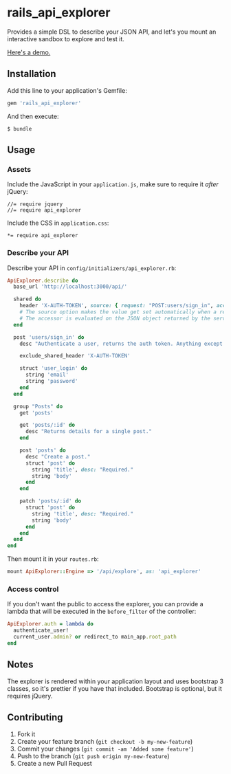 # rails_api_explorer

Provides a simple DSL to describe your JSON API, and let's you mount an interactive sandbox to explore and test it.

[Here's a demo.](http://rails-api-explorer.herokuapp.com)

## Installation

Add this line to your application's Gemfile:

```ruby
gem 'rails_api_explorer'
```

And then execute:

    $ bundle


## Usage

### Assets
Include the JavaScript in your `application.js`, make sure to require it *after* jQuery:

    //= require jquery
    //= require api_explorer

Include the CSS in `application.css`:

    *= require api_explorer


### Describe your API
Describe your API in `config/initializers/api_explorer.rb`:

```ruby
ApiExplorer.describe do
  base_url 'http://localhost:3000/api/'

  shared do
    header 'X-AUTH-TOKEN', source: { request: "POST:users/sign_in", accessor: "['auth_token']"}
    # The source option makes the value get set automatically when a request to the given url succeeds.
    # The accessor is evaluated on the JSON object returned by the server.
  end

  post 'users/sign_in' do
    desc "Authenticate a user, returns the auth token. Anything except blank values will work for this example."

    exclude_shared_header 'X-AUTH-TOKEN'

    struct 'user_login' do
      string 'email'
      string 'password'
    end
  end

  group "Posts" do
    get 'posts'

    get 'posts/:id' do
      desc "Returns details for a single post."
    end

    post 'posts' do
      desc "Create a post."
      struct 'post' do
        string 'title', desc: "Required."
        string 'body'
      end
    end

    patch 'posts/:id' do
      struct 'post' do
        string 'title', desc: "Required."
        string 'body'
      end
    end
  end
end
```

Then mount it in your `routes.rb`:

```ruby
mount ApiExplorer::Engine => '/api/explore', as: 'api_explorer'
```

### Access control
If you don't want the public to access the explorer, you can provide a lambda that will be executed in the `before_filter` of the controller:

```ruby
ApiExplorer.auth = lambda do
  authenticate_user!
  current_user.admin? or redirect_to main_app.root_path
end
```

## Notes
The explorer is rendered within your application layout and uses bootstrap 3 classes, so it's prettier if you have that included.
Bootstrap is optional, but it requires jQuery.

## Contributing

1. Fork it
2. Create your feature branch (`git checkout -b my-new-feature`)
3. Commit your changes (`git commit -am 'Added some feature'`)
4. Push to the branch (`git push origin my-new-feature`)
5. Create a new Pull Request
